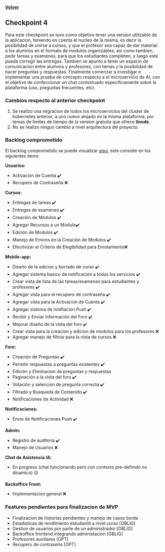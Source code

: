 [**Volver**](../README.md)

## Checkpoint 4

Para este checkpoint se tuvo como objetivo tener una version utilizable de la aplicacion, teniendo en cuenta el nucleo de la misma, es decir la posibilidad de unirse a cursos, y que el profesor sea capaz de dar material a los alumnos en el formato de modulos organizables, asi como tambien, pedir tareas y examenes, para que los estudiantes completen, y luego este pueda corregir las entregas. Tambien se apunto a tener un espacio de comunicacion entre alumnos y profesores, con temas y la posibilidad de hacer preguntas y respuestas. Finalmente comenzar a investigar e implementar una prueba de concepto respecto a el microservicio de AI, con el objetivo de confeccionar un chat contextuado especificamente sobre la plataforma (uso, preguntas frecuentes, etc).

### Cambios respecto al anterior checkpoint

1. Se realizo una migracion de todos los microservicios del cluster de kubernetes anterior, a uno nuevo alojado en la misma plataforma, por temas de limites de tiempo de la version gratuita que ofrece **linode**.
2. No se realizo ningun cambio a nivel arquitectura del proyecto.

### Backlog comprometido

El backlog comprometido se puede visualizar [aqui](https://github.com/orgs/ClassConnect-org/projects/1/views/2), este consiste en los siguientes items:

**Usuarios:**
- Activación de Cuenta  ✔️
- Recupero de Contraseña ❌

**Cursos:**
- Entregas de tareas ✔️
- Entregas de examenes ✔️
- Creación de Módulos ✔️
- Agregar Recursos a un Módulo✔️
- Edición de Modulos ✔️
- Manejo de Errores en la Creación de Modulos ✔️
- Efectivizar el Criterio de Elegibilidad para Enrolamiento❌

**Mobile-app:**
- Diseño de la edicion y borrado de curso ✔️
- Agregar sistema basico de notificación a todos los servicios  ✔️
- Crear vista de lista de las tareas/examenes para estudiantes y profesores ✔️
- Agregar vista para el recupero de contraseña ✔️
- Agregar vista para la Activacion de Cuenta ✔️
- Agregar sistema de notifiacion Push ✔️
- Recibir y Enviar información del Foro  ✔️
- Mejorar diseño de la vista del foro ✔️
- Crear vista para la creacion y edicion de modulos para los profesores ❌
- Agregar manejo de filtros para la vista de cursos ❌

**Foro:**
- Creación de Preguntas ✔️
- Permitir respuestas a preguntas existentes  ✔️
- Edición y Eliminacion de preguntas y respuestas
- Paginación a la vista del foro  ✔️
- Votación y seleccion de pregunta correcta ✔️
- Filtrado y Busqueda de Contenido ✔️
- Notificaciones de Actividad ❌

**Notificaciones:**
- Envio de Notificaciones Push ✔️

**Admin:**
- Registro de auditoria ✔️ 
- Manejo de Usuarios ❌

**Chat de Asistencia IA:**
- En progreso (chat funcionando pero con contexto pre-definido no dinamico) 🟡

**Backoffice Front:**
- Implementacion general ❌

### Features pendientes para finalizacion de MVP

- Finalizacion de historias pendientes y manejo de casos borde
- Estadisticas de rendimiento estudiantil a nivel curso [OBLIG]
- Gestion de usuarios por parte de un administrador [OBLIG]
- Backoffice frontend integrando administacion [OBLIG]
- Profesores auxiliares [OPT]
- Recupero de contraseña [OPT]
